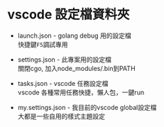 # vscode 設定檔資料夾

- launch.json - golang debug 用的設定檔  
快捷鍵`F5`調試專用

- settings.json - 此專案用的設定檔  
關閉cgo, 加入node_modules/.bin到PATH

- tasks.json - vscode 任務設定檔  
vscode 各種常用任務快捷，懶人包，一鍵run

- my.settings.json - 我目前的vscode global設定檔  
大都是一些自用的樣式主題設定